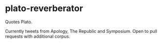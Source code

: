 # plato-reverberator
Quotes Plato.

Currently tweets from Apology, The Republic and Symposium. Open to pull requests with additional corpus.
